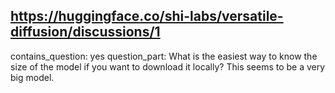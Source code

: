 ## https://huggingface.co/shi-labs/versatile-diffusion/discussions/1

contains_question: yes
question_part: What is the easiest way to know the size of the model if you want to download it locally? This seems to be a very big model.